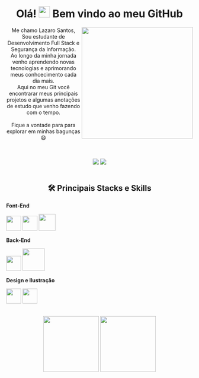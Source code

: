 <h1 align="center">Olá! <img src="https://raw.githubusercontent.com/kaueMarques/kaueMarques/master/hi.gif" width="30px"> Bem vindo ao meu GitHub</h1>

<p dir="auto">
  <img src="https://c.tenor.com/3bTxZ4HdrysAAAAC/pixels-neon.gif" align="right" height="300px"/>
  </p>
  
  <p align="center">Me chamo Lazaro Santos, Sou estudante de Desenvolvimento Full Stack e Segurança da Informação.
<br>
 Ao longo da minha jornada venho aprendendo novas tecnologias e aprimorando meus conhcecimento cada dia mais.<br>  Aqui no meu Git você encontrarar meus principais projetos e algumas anotações de estudo que venho fazendo com o tempo.<br>
  <br>
  Fique a vontade para para explorar em minhas bagunças &#128516;
</p>
  <br>
  <br>
  <div align="center">
   <a href="https://www.linkedin.com/in/lazaro-santos-16926911b/" target="_blank"><img src="https://img.shields.io/badge/-LinkedIn-%230077B5?style=for-the-badge&logo=linkedin&logoColor=white"></a>
  <a href="https://api.whatsapp.com/send?phone=5511958540761"><img src="https://camo.githubusercontent.com/d9d4db0a25f6d41d6ef282c6adc2f9bd5b31201ef00ba580f5a945da4063a937/68747470733a2f2f696d672e736869656c64732e696f2f62616467652f57686174734170702d3235443336363f7374796c653d666f722d7468652d6261646765266c6f676f3d7768617473617070266c6f676f436f6c6f723d7768697465"></a>
  </div>
  <br>
  
  <h2 align="center">🛠 Principais Stacks e Skills</h2>
  <div align="left">
    <p><b>Font-End</b></p>
    <p>
      <img src="https://logodownload.org/wp-content/uploads/2016/10/html5-logo.png" width="40px">
      <img src="https://logodownload.org/wp-content/uploads/2017/04/css-3-logo.png" width="40px">
      <img src="https://logodownload.org/wp-content/uploads/2014/11/wordpress-logo-w.png" width="45px">
  </p>
  
  <p><b>Back-End</b></p>
    <p>
      <img src="https://logodownload.org/wp-content/uploads/2022/04/javascript-logo.png" width="40px">
      <img src="https://logodownload.org/wp-content/uploads/2016/10/php-logo-10.png" width="60px">
  </p>
  
  <p><b>Design e Ilustração</b></p>
    <p>
      <img src="https://logodownload.org/wp-content/uploads/2019/10/adobe-photoshop-logo-3.png" width="40px">
      <img src="https://logodownload.org/wp-content/uploads/2017/04/Adobe-Illustrator-ai-logo.png" width="40px">
  </p>
  
  </div>
<br/> 
  <div align="center">
  <img height="150em" src="https://github-readme-stats.vercel.app/api?username=oLazaroCS&show_icons=true&theme=radical">  
  <img height="150em" src="https://github-readme-stats.vercel.app/api/top-langs/?username=oLazaroCS&layout=compact&theme=radical"> 
    
  </div>
